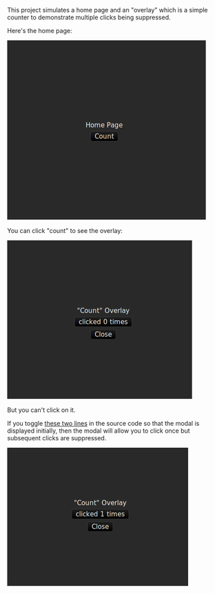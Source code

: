This project simulates a home page and an "overlay" which is a simple counter to demonstrate multiple clicks being suppressed.

Here's the home page:

![home](./images/home.png)

You can click "count" to see the overlay:

![overlay](./images/overlay.png)

But you can't click on it.

If you toggle [these two lines](https://github.com/justinmoon/druid-enums-bug/blob/master/src/main.rs#L44) in the source code so that the modal is displayed initially, then the modal will allow you to click once but subsequent clicks are suppressed.

![overlay clicked](./images/overlay-clicked.png)
